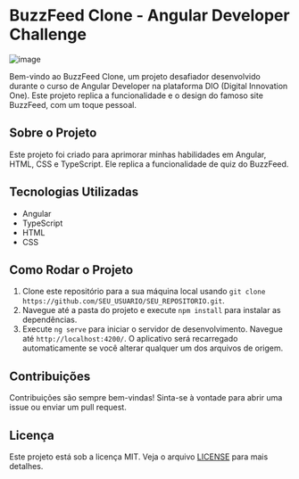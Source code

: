 # BuzzFeed Clone - Angular Developer Challenge

![image](https://github.com/OGabrielFonseca/angular-buzzfeed-quizz-clone/assets/91344667/e43608b8-b967-4199-b456-19b04cbce2c9)


Bem-vindo ao BuzzFeed Clone, um projeto desafiador desenvolvido durante o curso de Angular Developer na plataforma DIO (Digital Innovation One). Este projeto replica a funcionalidade e o design do famoso site BuzzFeed, com um toque pessoal.

## Sobre o Projeto

Este projeto foi criado para aprimorar minhas habilidades em Angular, HTML, CSS e TypeScript. Ele replica a funcionalidade de quiz do BuzzFeed.

## Tecnologias Utilizadas

- Angular
- TypeScript
- HTML
- CSS

## Como Rodar o Projeto

1. Clone este repositório para a sua máquina local usando `git clone https://github.com/SEU_USUARIO/SEU_REPOSITORIO.git`.
2. Navegue até a pasta do projeto e execute `npm install` para instalar as dependências.
3. Execute `ng serve` para iniciar o servidor de desenvolvimento. Navegue até `http://localhost:4200/`. O aplicativo será recarregado automaticamente se você alterar qualquer um dos arquivos de origem.

## Contribuições

Contribuições são sempre bem-vindas! Sinta-se à vontade para abrir uma issue ou enviar um pull request.

## Licença

Este projeto está sob a licença MIT. Veja o arquivo [LICENSE](LICENSE) para mais detalhes.
